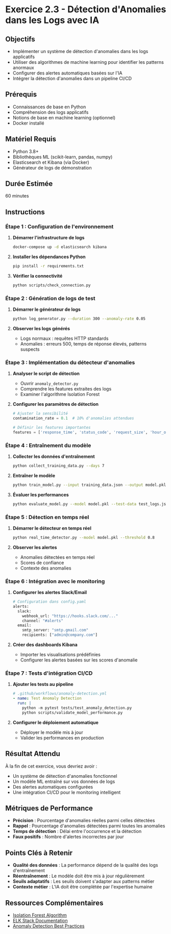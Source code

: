 # Exercice 2.3 - Détection d'Anomalies dans les Logs avec IA

## Objectifs
- Implémenter un système de détection d'anomalies dans les logs applicatifs
- Utiliser des algorithmes de machine learning pour identifier les patterns anormaux
- Configurer des alertes automatiques basées sur l'IA
- Intégrer la détection d'anomalies dans un pipeline CI/CD

## Prérequis
- Connaissances de base en Python
- Compréhension des logs applicatifs
- Notions de base en machine learning (optionnel)
- Docker installé

## Matériel Requis
- Python 3.8+
- Bibliothèques ML (scikit-learn, pandas, numpy)
- Elasticsearch et Kibana (via Docker)
- Générateur de logs de démonstration

## Durée Estimée
60 minutes

## Instructions

### Étape 1 : Configuration de l'environnement

1. **Démarrer l'infrastructure de logs**
   ```bash
   docker-compose up -d elasticsearch kibana
   ```

2. **Installer les dépendances Python**
   ```bash
   pip install -r requirements.txt
   ```

3. **Vérifier la connectivité**
   ```bash
   python scripts/check_connection.py
   ```

### Étape 2 : Génération de logs de test

1. **Démarrer le générateur de logs**
   ```bash
   python log_generator.py --duration 300 --anomaly-rate 0.05
   ```

2. **Observer les logs générés**
   - Logs normaux : requêtes HTTP standards
   - Anomalies : erreurs 500, temps de réponse élevés, patterns suspects

### Étape 3 : Implémentation du détecteur d'anomalies

1. **Analyser le script de détection**
   - Ouvrir `anomaly_detector.py`
   - Comprendre les features extraites des logs
   - Examiner l'algorithme Isolation Forest

2. **Configurer les paramètres de détection**
   ```python
   # Ajuster la sensibilité
   contamination_rate = 0.1  # 10% d'anomalies attendues
   
   # Définir les features importantes
   features = ['response_time', 'status_code', 'request_size', 'hour_of_day']
   ```

### Étape 4 : Entraînement du modèle

1. **Collecter les données d'entraînement**
   ```bash
   python collect_training_data.py --days 7
   ```

2. **Entraîner le modèle**
   ```bash
   python train_model.py --input training_data.json --output model.pkl
   ```

3. **Évaluer les performances**
   ```bash
   python evaluate_model.py --model model.pkl --test-data test_logs.json
   ```

### Étape 5 : Détection en temps réel

1. **Démarrer le détecteur en temps réel**
   ```bash
   python real_time_detector.py --model model.pkl --threshold 0.8
   ```

2. **Observer les alertes**
   - Anomalies détectées en temps réel
   - Scores de confiance
   - Contexte des anomalies

### Étape 6 : Intégration avec le monitoring

1. **Configurer les alertes Slack/Email**
   ```python
   # Configuration dans config.yaml
   alerts:
     slack:
       webhook_url: "https://hooks.slack.com/..."
       channel: "#alerts"
     email:
       smtp_server: "smtp.gmail.com"
       recipients: ["admin@company.com"]
   ```

2. **Créer des dashboards Kibana**
   - Importer les visualisations prédéfinies
   - Configurer les alertes basées sur les scores d'anomalie

### Étape 7 : Tests d'intégration CI/CD

1. **Ajouter les tests au pipeline**
   ```yaml
   # .github/workflows/anomaly-detection.yml
   - name: Test Anomaly Detection
     run: |
       python -m pytest tests/test_anomaly_detection.py
       python scripts/validate_model_performance.py
   ```

2. **Configurer le déploiement automatique**
   - Déployer le modèle mis à jour
   - Valider les performances en production

## Résultat Attendu

À la fin de cet exercice, vous devriez avoir :
- Un système de détection d'anomalies fonctionnel
- Un modèle ML entraîné sur vos données de logs
- Des alertes automatiques configurées
- Une intégration CI/CD pour le monitoring intelligent

## Métriques de Performance

- **Précision** : Pourcentage d'anomalies réelles parmi celles détectées
- **Rappel** : Pourcentage d'anomalies détectées parmi toutes les anomalies
- **Temps de détection** : Délai entre l'occurrence et la détection
- **Faux positifs** : Nombre d'alertes incorrectes par jour

## Points Clés à Retenir

- **Qualité des données** : La performance dépend de la qualité des logs d'entraînement
- **Réentraînement** : Le modèle doit être mis à jour régulièrement
- **Seuils adaptatifs** : Les seuils doivent s'adapter aux patterns métier
- **Contexte métier** : L'IA doit être complétée par l'expertise humaine

## Ressources Complémentaires

- [Isolation Forest Algorithm](https://scikit-learn.org/stable/modules/generated/sklearn.ensemble.IsolationForest.html)
- [ELK Stack Documentation](https://www.elastic.co/guide/)
- [Anomaly Detection Best Practices](https://docs.aws.amazon.com/wellarchitected/latest/analytics-lens/anomaly-detection.html)